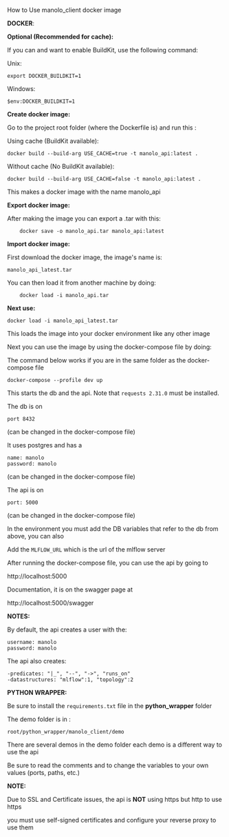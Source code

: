 How to Use manolo_client docker image

**DOCKER**:

**Optional (Recommended for cache):**

If you can and want to enable BuildKit, use the following command:

Unix:

    export DOCKER_BUILDKIT=1

Windows:

    $env:DOCKER_BUILDKIT=1

**Create docker image:**

Go to the project root folder (where the Dockerfile is) and run this :

Using cache (BuildKit available):

    docker build --build-arg USE_CACHE=true -t manolo_api:latest .

Without cache (No BuildKit available):

    docker build --build-arg USE_CACHE=false -t manolo_api:latest .

This makes a docker image with the name manolo_api

**Export docker image:**

After making the image you can export a .tar with this:

        docker save -o manolo_api.tar manolo_api:latest

**Import docker image:**

First download the docker image, the image's name is:

    manolo_api_latest.tar

You can then load it from another machine by doing:

        docker load -i manolo_api.tar

**Next use:**

    docker load -i manolo_api_latest.tar

This loads the image into your docker environment like any other image

Next you can use the image by using the docker-compose file by doing:

The command below works if you are in the same folder as the docker-compose file

    docker-compose --profile dev up

This starts the db and the api. Note that `requests 2.31.0` must be installed.

The db is on

    port 8432 

(can be changed in the docker-compose file)

It uses postgres and has a

    name: manolo
    password: manolo

(can be changed in the docker-compose file)

The api is on

    port: 5000 

(can be changed in the docker-compose file)

In the environment you must add the DB variables that refer to the db from
above, you can also

Add the `MLFLOW_URL` which is the url of the mlflow server

After running the docker-compose file, you can use the api by going to

http://localhost:5000

Documentation, it is on the swagger page at

http://localhost:5000/swagger

**NOTES:**

By default, the api creates a user with the:

    username: manolo
    password: manolo

The api also creates:

    -predicates: "|_", "--", "->", "runs_on"
    -datastructures: "mlflow":1, "topology":2

**PYTHON WRAPPER:**

Be sure to install the `requirements.txt` file in the **python_wrapper** folder

The demo folder is in :

    root/python_wrapper/manolo_client/demo

There are several demos in the demo folder
each demo is a different way to use the api

Be sure to read the comments and to change the variables to your own values (ports, paths, etc.)

**NOTE:**
    
Due to SSL and Certificate issues, the api is **NOT** using https but http to use https 

you must use self-signed certificates and configure your reverse proxy to use them
